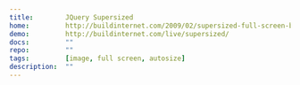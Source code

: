 ```yaml
---
title:        JQuery Supersized
home:         http://buildinternet.com/2009/02/supersized-full-screen-backgroundslideshow-jquery-plugin/
demo:         http://buildinternet.com/live/supersized/
docs:         ""
repo:         ""
tags:         [image, full screen, autosize]
description:  ""
---
```


